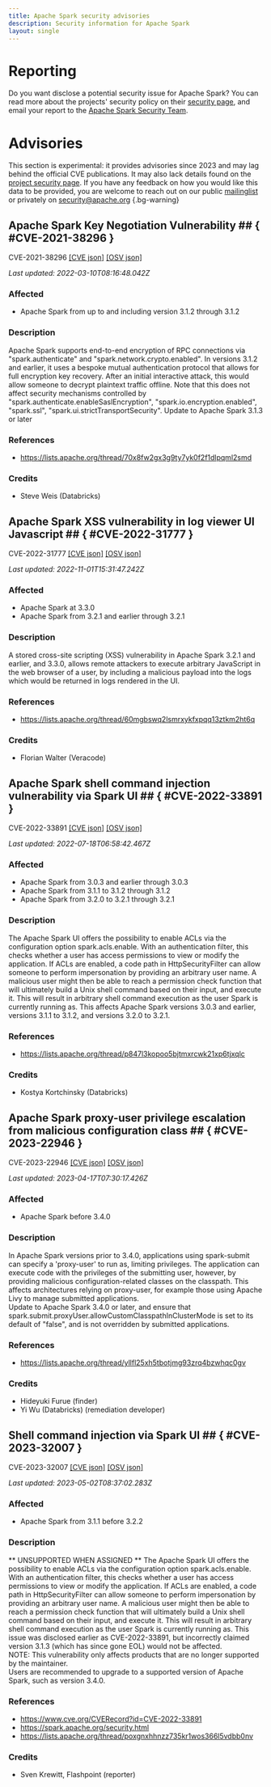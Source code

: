 ```yaml
---
title: Apache Spark security advisories
description: Security information for Apache Spark
layout: single
---
```


# Reporting

Do you want disclose a potential security issue for Apache Spark? You can read more about the projects' security policy on their [security page](https://spark.apache.org/security.html), and email your report to the [Apache Spark Security Team](mailto:security@spark.apache.org).

# Advisories

This section is experimental: it provides advisories since 2023 and may lag behind the official CVE publications. It may also lack details found on the [project security page](https://spark.apache.org/security.html). If you have any feedback on how you would like this data to be provided, you are welcome to reach out on our public [mailinglist](/mailinglist) or privately on [security@apache.org](mailto:security@apache.org)
{.bg-warning}

## Apache Spark Key Negotiation Vulnerability ## { #CVE-2021-38296 }

CVE-2021-38296 [\[CVE json\]](./CVE-2021-38296.cve.json) [\[OSV json\]](./CVE-2021-38296.osv.json)



_Last updated: 2022-03-10T08:16:48.042Z_

### Affected

* Apache Spark from up to and including version 3.1.2 through 3.1.2


### Description

Apache Spark supports end-to-end encryption of RPC connections via "spark.authenticate" and "spark.network.crypto.enabled". In versions 3.1.2 and earlier, it uses a bespoke mutual authentication protocol that allows for full encryption key recovery. After an initial interactive attack, this would allow someone to decrypt plaintext traffic offline. Note that this does not affect security mechanisms controlled by "spark.authenticate.enableSaslEncryption", "spark.io.encryption.enabled", "spark.ssl", "spark.ui.strictTransportSecurity".  Update to Apache Spark 3.1.3 or later

### References
* https://lists.apache.org/thread/70x8fw2gx3g9ty7yk0f2f1dlpqml2smd


### Credits
* Steve Weis (Databricks)


## Apache Spark XSS vulnerability in log viewer UI Javascript ## { #CVE-2022-31777 }

CVE-2022-31777 [\[CVE json\]](./CVE-2022-31777.cve.json) [\[OSV json\]](./CVE-2022-31777.osv.json)



_Last updated: 2022-11-01T15:31:47.242Z_

### Affected

* Apache Spark at 3.3.0
* Apache Spark from 3.2.1 and earlier through 3.2.1


### Description

A stored cross-site scripting (XSS) vulnerability in Apache Spark 3.2.1 and earlier, and 3.3.0, allows remote attackers to execute arbitrary JavaScript in the web browser of a user, by including a malicious payload into the logs which would be returned in logs rendered in the UI.

### References
* https://lists.apache.org/thread/60mgbswq2lsmrxykfxpqq13ztkm2ht6q


### Credits
* Florian Walter (Veracode)


## Apache Spark shell command injection vulnerability via Spark UI ## { #CVE-2022-33891 }

CVE-2022-33891 [\[CVE json\]](./CVE-2022-33891.cve.json) [\[OSV json\]](./CVE-2022-33891.osv.json)



_Last updated: 2022-07-18T06:58:42.467Z_

### Affected

* Apache Spark from 3.0.3 and earlier through 3.0.3
* Apache Spark from 3.1.1 to 3.1.2 through 3.1.2
* Apache Spark from 3.2.0 to 3.2.1 through 3.2.1


### Description

The Apache Spark UI offers the possibility to enable ACLs via the configuration option spark.acls.enable. With an authentication filter, this checks whether a user has access permissions to view or modify the application. If ACLs are enabled, a code path in HttpSecurityFilter can allow someone to perform impersonation by providing an arbitrary user name. A malicious user might then be able to reach a permission check function that will ultimately build a Unix shell command based on their input, and execute it. This will result in arbitrary shell command execution as the user Spark is currently running as. This affects Apache Spark versions 3.0.3 and earlier, versions 3.1.1 to 3.1.2, and versions 3.2.0 to 3.2.1.

### References
* https://lists.apache.org/thread/p847l3kopoo5bjtmxrcwk21xp6tjxqlc


### Credits
*  Kostya Kortchinsky (Databricks)


## Apache Spark proxy-user privilege escalation from malicious configuration class ## { #CVE-2023-22946 }

CVE-2023-22946 [\[CVE json\]](./CVE-2023-22946.cve.json) [\[OSV json\]](./CVE-2023-22946.osv.json)



_Last updated: 2023-04-17T07:30:17.426Z_

### Affected

* Apache Spark before 3.4.0


### Description

<div>In Apache Spark versions prior to 3.4.0, applications using spark-submit can specify a 'proxy-user' to run as, limiting privileges. The application can execute code with the privileges of the submitting user, however, by providing malicious configuration-related classes on the classpath. This affects architectures relying on proxy-user, for example those using Apache Livy to manage submitted applications.</div><div>Update to Apache Spark 3.4.0 or later, and ensure that 
spark.submit.proxyUser.allowCustomClasspathInClusterMode is set to its 
default of "false", and is not overridden by submitted applications.<br></div>

### References
* https://lists.apache.org/thread/yllfl25xh5tbotjmg93zrq4bzwhqc0gv


### Credits
* Hideyuki Furue (finder)
* Yi Wu (Databricks) (remediation developer)


## Shell command injection via Spark UI ## { #CVE-2023-32007 }

CVE-2023-32007 [\[CVE json\]](./CVE-2023-32007.cve.json) [\[OSV json\]](./CVE-2023-32007.osv.json)



_Last updated: 2023-05-02T08:37:02.283Z_

### Affected

* Apache Spark from 3.1.1 before 3.2.2


### Description

<div>** UNSUPPORTED WHEN ASSIGNED ** The Apache Spark UI offers the possibility to enable ACLs via the configuration option spark.acls.enable. With an authentication filter, this checks whether a user has access permissions to view or modify the application. If ACLs are enabled, a code path in HttpSecurityFilter can allow someone to perform impersonation by providing an arbitrary user name. A malicious user might then be able to reach a permission check function that will ultimately build a Unix shell command based on their input, and execute it. This will result in arbitrary shell command execution as the user Spark is currently running as. This issue was disclosed earlier as CVE-2022-33891, but incorrectly claimed version 3.1.3 (which has since gone EOL) would not be affected.</div><div>NOTE: This vulnerability only affects products that are no longer supported by the maintainer.</div><div>Users are recommended to upgrade to a supported version of Apache Spark, such as version 3.4.0.<br></div>

### References
* https://www.cve.org/CVERecord?id=CVE-2022-33891
* https://spark.apache.org/security.html
* https://lists.apache.org/thread/poxgnxhhnzz735kr1wos366l5vdbb0nv


### Credits
* Sven Krewitt, Flashpoint (reporter)
